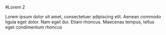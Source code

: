 #Lorem 2
 
Lorem ipsum dolor sit amet, consectetuer adipiscing elit. Aenean commodo ligula eget dolor. Nam eget dui. Etiam rhoncus. Maecenas tempus, tellus eget condimentum rhoncus